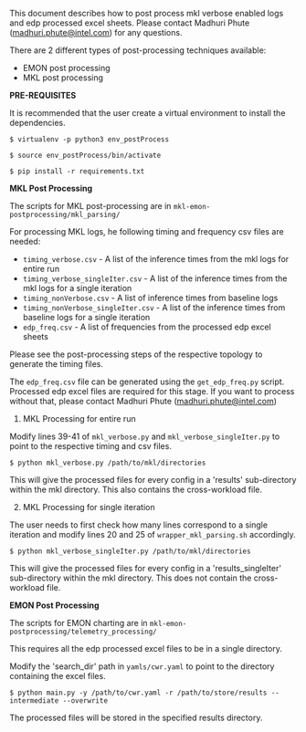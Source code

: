 This document describes how to post process mkl verbose enabled logs and edp processed excel sheets. Please contact Madhuri Phute (madhuri.phute@intel.com) for any questions.

There are 2 different types of post-processing techniques available:

 - EMON post processing
 - MKL post processing

**PRE-REQUISITES**

It is recommended that the user create a virtual environment to install the dependencies.

`$ virtualenv -p python3 env_postProcess`

`$ source env_postProcess/bin/activate`

`$ pip install -r requirements.txt`

**MKL Post Processing**

The scripts for MKL post-processing are in `mkl-emon-postprocessing/mkl_parsing/`

For processing MKL logs, he following timing and frequency csv files are needed:

*  `timing_verbose.csv` - A list of the inference times from the mkl logs for entire run
*  `timing_verbose_singleIter.csv` - A list of the inference times from the mkl logs for a single iteration
*  `timing_nonVerbose.csv` - A list of inference times from baseline logs
*  `timing_nonVerbose_singleIter.csv` - A list of the inference times from baseline logs for a single iteration
*  `edp_freq.csv` - A list of frequencies from the processed edp excel sheets

Please see the post-processing steps of the respective topology to generate the timing files.

The `edp_freq.csv` file can be generated using the `get_edp_freq.py` script. Processed edp excel files are required for this stage. If you want to process without that, please contact Madhuri Phute (madhuri.phute@intel.com)

1. MKL Processing for entire run

Modify lines 39-41 of `mkl_verbose.py` and `mkl_verbose_singleIter.py` to point to the respective timing and csv files.

`$ python mkl_verbose.py /path/to/mkl/directories`

This will give the processed files for every config in a 'results' sub-directory within the mkl directory. This also contains the cross-workload file.

2. MKL Processing for single iteration

The user needs to first check how many lines correspond to a single iteration and modify lines 20 and 25 of `wrapper_mkl_parsing.sh` accordingly.

`$ python mkl_verbose_singleIter.py /path/to/mkl/directories`

This will give the processed files for every config in a 'results_singleIter' sub-directory within the mkl directory. This does not contain the cross-workload file.

**EMON Post Processing**

The scripts for EMON charting are in `mkl-emon-postprocessing/telemetry_processing/`

This requires all the edp processed excel files to be in a single directory.

Modify the 'search_dir' path in `yamls/cwr.yaml` to point to the directory containing the excel files.

`$ python main.py -y /path/to/cwr.yaml -r /path/to/store/results --intermediate --overwrite`

The processed files will be stored in the specified results directory.